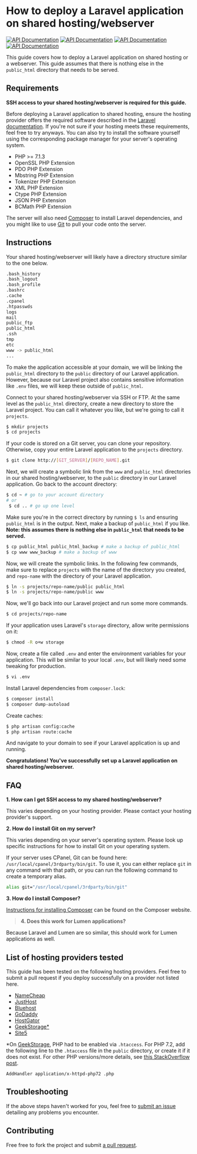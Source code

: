# How to deploy a Laravel application on shared hosting/webserver
[![API Documentation](http://img.shields.io/badge/en-English-brightgreen.svg)](README.md)
[![API Documentation](http://img.shields.io/badge/es-Español-yellow.svg)](README-es.md)
[![API Documentation](http://img.shields.io/badge/vi-Ti%E1%BA%BFng%20Vi%E1%BB%87t-yellow.svg)](README-vi.md)
[![API Documentation](https://img.shields.io/badge/zh_CN-%E4%B8%AD%E6%96%87%EF%BC%88%E4%B8%AD%E5%9B%BD%E5%A4%A7%E9%99%86%EF%BC%89-yellow.svg)](README-zh_CN.md)

This guide covers how to deploy a Laravel application on shared hosting or a webserver. This guide assumes that there is nothing else in the `public_html` directory that needs to be served.

## Requirements
**SSH access to your shared hosting/webserver is required for this guide.**

Before deploying a Laravel application to shared hosting, ensure the hosting provider offers the required software described in the [Laravel documentation](https://laravel.com/docs/5.7/installation#server-requirements). If you're not sure if your hosting meets these requirements, feel free to try anyways. You can also try to install the software yourself using the corresponding package manager for your server's operating system.

* PHP >= 7.1.3
* OpenSSL PHP Extension
* PDO PHP Extension
* Mbstring PHP Extension
* Tokenizer PHP Extension
* XML PHP Extension
* Ctype PHP Extension
* JSON PHP Extension
* BCMath PHP Extension

The server will also need [Composer](https://getcomposer.org/) to install Laravel dependencies, and you might like to use [Git](https://git-scm.com/) to pull your code onto the server.

## Instructions
Your shared hosting/webserver will likely have a directory structure similar to the one below.

```bash
.bash_history
.bash_logout
.bash_profile
.bashrc
.cache
.cpanel
.htpasswds
logs
mail
public_ftp
public_html
.ssh
tmp
etc
www -> public_html
...
```

To make the application accessible at your domain, we will be linking the `public_html` directory to the `public` directory of our Laravel application. However, because our Laravel project also contains sensitive information like `.env` files, we will keep these outside of `public_html`.

Connect to your shared hosting/webserver via SSH or FTP. At the same level as the `public_html` directory, create a new directory to store the Laravel project. You can call it whatever you like, but we're going to call it `projects`.

```bash
$ mkdir projects
$ cd projects
```

If your code is stored on a Git server, you can clone your repository. Otherwise, copy your entire Laravel application to the `projects` directory.

```bash
$ git clone http://[GIT_SERVER]/[REPO_NAME].git
```

Next, we will create a symbolic link from the `www` and `public_html` directories in our shared hosting/webserver, to the `public` directory in our Laravel application. Go back to the account directory:
```bash
$ cd ~ # go to your account directory
# or
 $ cd .. # go up one level
```

Make sure you're in the correct directory by running ```$ ls``` and ensuring `public_html` is in the output. Next, make a backup of `public_html` if you like. **Note: this assumes there is nothing else in `public_html` that needs to be served.**

```bash
$ cp public_html public_html_backup # make a backup of public_html
$ cp www www_backup # make a backup of www
```

Now, we will create the symbolic links. In the following few commands, make sure to replace `projects` with the name of the directory you created, and `repo-name` with the directory of your Laravel application.

```bash
$ ln -s projects/repo-name/public public_html
$ ln -s projects/repo-name/public www
```

Now, we'll go back into our Laravel project and run some more commands.
```bash
$ cd projects/repo-name
```
If your application uses Laravel's `storage` directory, allow write permissions on it:

```bash
$ chmod -R o+w storage
```

Now, create a file called `.env` and enter the environment variables for your application. This will be similar to your local `.env`, but will likely need some tweaking for production.

```bash
$ vi .env
```

Install Laravel dependencies from `composer.lock`:

```bash
$ composer install
$ composer dump-autoload
```

Create caches:
```bash
$ php artisan config:cache
$ php artisan route:cache
```

And navigate to your domain to see if your Laravel application is up and running.

**Congratulations! You've successfully set up a Laravel application on shared hosting/webserver.**

## FAQ

**1. How can I get SSH access to my shared hosting/webserver?**

This varies depending on your hosting provider. Please contact your hosting provider's support.

**2. How do I install Git on my server?**

This varies depending on your server's operating system. Please look up specific instructions for how to install Git on your operating system.

If your server uses CPanel, Git can be found here: `/usr/local/cpanel/3rdparty/bin/git`. To use it, you can either replace `git` in any command with that path, or you can run the following command to create a temporary alias.
```bash
alias git="/usr/local/cpanel/3rdparty/bin/git"
```

**3. How do I install Composer?**

[Instructions for installing Composer](https://getcomposer.org/doc/00-intro.md) can be found on the Composer website.

> **4. Does this work for Lumen applications?**

Because Laravel and Lumen are so similar, this should work for Lumen applications as well.

## List of hosting providers tested

This guide has been tested on the following hosting providers. Feel free to submit a pull request if you deploy successfully on a provider not listed here.

* [NameCheap](https://www.namecheap.com/)
* [JustHost](https://www.justhost.com/)
* [Bluehost](https://www.bluehost.com/)
* [GoDaddy](https://godaddy.com/)
* [HostGator](http://www.hostgator.com/)
* [GeekStorage*](https://www.geekstorage.com/)
* [Site5](https://www.site5.com/)

\*On [GeekStorage](https://www.geekstorage.com/), PHP had to be enabled via `.htaccess`. For PHP 7.2, add the following line to the `.htaccess` file in the `public` directory, or create it if it does not exist. For other PHP versions/more details, see [this StackOverflow post](https://stackoverflow.com/questions/12561203/how-to-change-php-version-in-htaccess-in-server).

```
AddHandler application/x-httpd-php72 .php
```

## Troubleshooting
If the above steps haven't worked for you, feel free to [submit an issue](https://github.com/petehouston/laravel-deploy-on-shared-hosting/issues) detailing any problems you encounter.

## Contributing
Free free to fork the project and submit [a pull request](https://github.com/petehouston/laravel-deploy-on-shared-hosting/pulls).

